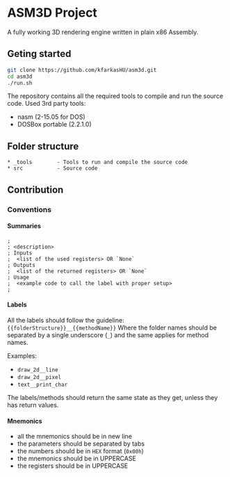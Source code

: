 # ASM3D Project
A fully working 3D rendering engine written in plain x86 Assembly.

## Geting started
```bash
git clone https://github.com/kfarkasHU/asm3d.git
cd asm3d
./run.sh
```

The repository contains all the required tools to compile and run the source code.
Used 3rd party tools:
* nasm (2-15.05 for DOS)
* DOSBox portable (2.2.1.0)

## Folder structure
```
* _tools		- Tools to run and compile the source code
* src			- Source code
```

## Contribution
### Conventions
#### Summaries
```assembly
;
; <description>
; Inputs
;  <list of the used registers> OR `None`
; Outputs
;  <list of the returned registers> OR `None`
; Usage
;  <example code to call the label with proper setup>
;
```
#### Labels
All the labels should follow the guideline:
`{{folderStructure}}__{{methodName}}`
Where the folder names should be separated by a single underscore (`_`) and the same applies for method names.

Examples:
* `draw_2d__line`
* `draw_2d__pixel`
* `text__print_char`

The labels/methods should return the same state as they get, unless they has return values.

#### Mnemonics

* all the mnemonics should be in new line
* the parameters should be separated by tabs
* the numbers should be in `HEX` format (`0x00h`)
* the mnemonics should be in UPPERCASE
* the registers should be in UPPERCASE 